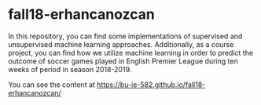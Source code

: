 # fall18-erhancanozcan

In this repository, you can find some implementations of supervised and unsupervised machine learning approaches. Additionally, as a course project, you can find how we utilize machine learning in order to predict the outcome of soccer games played in English Premier League during ten weeks of period in season 2018-2019.

You can see the content at https://bu-ie-582.github.io/fall18-erhancanozcan/
